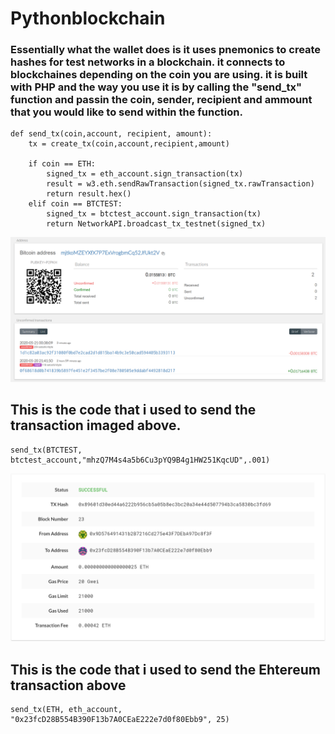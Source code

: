 # Pythonblockchain

### Essentially what the wallet does is it uses pnemonics to create hashes for test networks in a blockchain. it connects to blockchaines depending on the coin you are using. it is built with PHP and the way you use it is by calling the "send_tx" function and passin the coin, sender, recipient and ammount that you would like to send within the function.

```{r}
def send_tx(coin,account, recipient, amount):
    tx = create_tx(coin,account,recipient,amount)
    
    if coin == ETH:
        signed_tx = eth_account.sign_transaction(tx)
        result = w3.eth.sendRawTransaction(signed_tx.rawTransaction)
        return result.hex()
    elif coin == BTCTEST:
        signed_tx = btctest_account.sign_transaction(tx)
        return NetworkAPI.broadcast_tx_testnet(signed_tx)
```

![Company Logo](bitcointesttransaction.png)
## This is the code that i used to send the transaction imaged above. 
```{r}
send_tx(BTCTEST, btctest_account,"mhzQ7M4s4a5b6Cu3pYQ9B4g1HW251KqcUD",.001)
```

![Company Logo](ethtransaction.png)
## This is the code that i used to send the Ehtereum transaction above

```{r}
send_tx(ETH, eth_account, "0x23fcD28B554B390F13b7A0CEaE222e7d0f80Ebb9", 25)
```



